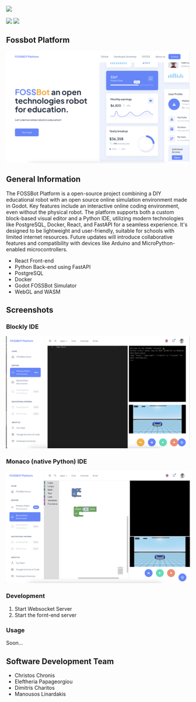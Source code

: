 ![](images/superlogo.png)

![](images/gfoss_en.png)
![](images/hua_en.png)
## Fossbot Platform
![](images/screen1.png)

## General Information
The FOSSBot Platform is a open-source project combining a DIY educational robot with an open source online simulation environment made in Godot. Key features include an interactive online coding environment, even without the physical robot. The platform supports both a custom block-based visual editor and a Python IDE, utilizing modern technologies like PostgreSQL, Docker, React, and FastAPI for a seamless experience. It's designed to be lightweight and user-friendly, suitable for schools with limited internet resources. Future updates will introduce collaborative features and compatibility with devices like Arduino and MicroPython-enabled microcontrollers.

* React Front-end
* Python Back-end using FastAPI
* PostgreSQL
* Docker
* Godot FOSSBot Simulator
* WebGL and WASM

## Screenshots
### Blockly IDE
![](images/screen2.png)

### Monaco (native Python) IDE

![](images/screen3.png)


### Development
1. Start Websocket Server
2. Start the fornt-end server

### Usage

Soon...




## Software Development Team
* Christos Chronis
* Eleftheria Papageorgiou
* Dimitris Charitos
* Manousos Linardakis




